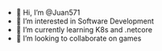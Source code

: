 - 👋 Hi, I’m @Juan571
- 👀 I’m interested in Software Development
- 🌱 I’m currently learning K8s and .netcore
- 💞️ I’m looking to collaborate on games 

<!---
Juan571/Juan571 is a ✨ special ✨ repository because its `README.md` (this file) appears on your GitHub profile.
You can click the Preview link to take a look at your changes.
--->
